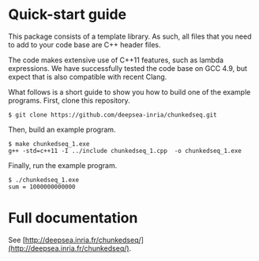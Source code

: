 Quick-start guide
=================

This package consists of a template library. As such, all files that
you need to add to your code base are C++ header files.

The code makes extensive use of C++11 features, such as lambda
expressions. We have successfully tested the code base on GCC 4.9, but
expect that is also compatible with recent Clang.

What follows is a short guide to show you how to build one of the
example programs. First, clone this repository.

    $ git clone https://github.com/deepsea-inria/chunkedseq.git

Then, build an example program.

    $ make chunkedseq_1.exe
    g++ -std=c++11 -I ../include chunkedseq_1.cpp  -o chunkedseq_1.exe

Finally, run the example program.

    $ ./chunkedseq_1.exe 
    sum = 1000000000000

Full documentation
==================

See
[http://deepsea.inria.fr/chunkedseq/](http://deepsea.inria.fr/chunkedseq/).